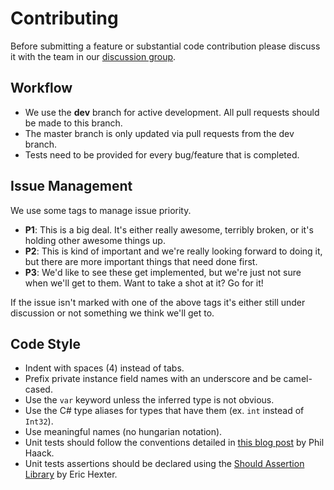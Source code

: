 # Contributing

Before submitting a feature or substantial code contribution please discuss it with the team in our [discussion group](https://groups.google.com/forum/?fromgroups#!forum/scriptcs).

## Workflow

* We use the **dev** branch for active development. All pull requests should be made to this branch.
* The master branch is only updated via pull requests from the dev branch.
* Tests need to be provided for every bug/feature that is completed.

## Issue Management

We use some tags to manage issue priority.

* **P1**: This is a big deal. It's either really awesome, terribly broken, or it's holding other awesome things up.
* **P2**: This is kind of important and we're really looking forward to doing it, but there are more important things that need done first. 
* **P3**: We'd like to see these get implemented, but we're just not sure when we'll get to them. Want to take a shot at it? Go for it!

If the issue isn't marked with one of the above tags it's either still under discussion or not something we think we'll get to.

## Code Style

* Indent with spaces (4) instead of tabs.
* Prefix private instance field names with an underscore and be camel-cased.
* Use the `var` keyword unless the inferred type is not obvious.
* Use the C# type aliases for types that have them (ex. `int` instead of `Int32`).
* Use meaningful names (no hungarian notation).
* Unit tests should follow the conventions detailed in [this blog post](http://haacked.com/archive/2012/01/02/structuring-unit-tests.aspx) by Phil Haack.
* Unit tests assertions should be declared using the [Should Assertion Library](https://github.com/erichexter/Should) by Eric Hexter.
